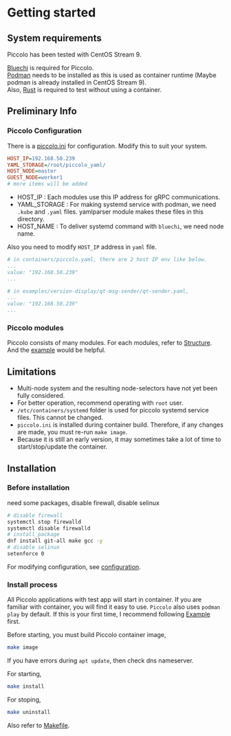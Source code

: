 <!--
SPDX-FileCopyrightText: Copyright 2024 LG Electronics Inc.

SPDX-License-Identifier: Apache-2.0
-->

# Getting started

## System requirements

Piccolo has been tested with CentOS Stream 9.

[Bluechi](https://github.com/eclipse-bluechi/bluechi/tree/main) is required for Piccolo.  
[Podman](https://podman.io/) needs to be installed as this is used as container runtime (Maybe podman is already installed in CentOS Stream 9).  
Also, [Rust](https://www.rust-lang.org) is required to test without using a container.

## Preliminary Info

### Piccolo Configuration

There is a [piccolo.ini](/piccolo.ini) for configuration. Modify this to suit your system.

```ini
HOST_IP=192.168.50.239
YAML_STORAGE=/root/piccolo_yaml/
HOST_NODE=master
GUEST_NODE=worker1
# more items will be added
```

- HOST_IP : Each modules use this IP address for gRPC communications.
- YAML_STORAGE : For making systemd service with podman, we need `.kube` and `.yaml` files. yamlparser module makes these files in this directory.
- HOST_NAME : To deliver systemd command with `bluechi`, we need node name.

Also you need to modify `HOST_IP` address in `yaml` file.

```yaml
# in containers/piccolo.yaml, there are 2 host IP env like below.
...
value: "192.168.50.239"
...

# in examples/version-display/qt-msg-sender/qt-sender.yaml,
...
value: "192.168.50.239"
...
```

### Piccolo modules

Piccolo consists of many modules.
For each modules, refer to [Structure](/doc/docs/developments.md#structure).  
And the [example](/examples/version-display/README.md) would be helpful.

## Limitations

- Multi-node system and the resulting node-selectors have not yet been fully considered.
- For better operation, recommend operating with `root` user.
- `/etc/containers/systemd` folder is used for piccolo systemd service files. This cannot be changed.
- `piccolo.ini` is installed during container build. Therefore, if any changes are made, you must re-run `make image`.
- Because it is still an early version, it may sometimes take a lot of time to start/stop/update the container.

## Installation

### Before installation

need some packages, disable firewall, disable selinux

```bash
# disable firewall
systemctl stop firewalld
systemctl disable firewalld
# install package
dnf install git-all make gcc -y
# disable selinux
setenforce 0
```

For modifying configuration, see [configuration](#piccolo-configuration).

### Install process

All Piccolo applications with test app will start in container.
If you are familiar with container, you will find it easy to use.
`Piccolo` also uses `podman play` by default.
If this is your first time, I recommend following [Example](/examples/version-display/README.md) first.

Before starting, you must build Piccolo container image,

```sh
make image
```

If you have errors during `apt update`, then check dns nameserver.

For starting,

```sh
make install
```

For stoping,

```sh
make uninstall
```

Also refer to [Makefile](/Makefile).
